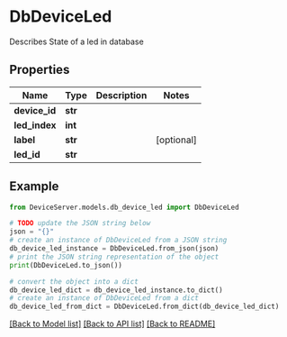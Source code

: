 # DbDeviceLed

Describes State of a led in database

## Properties

Name | Type | Description | Notes
------------ | ------------- | ------------- | -------------
**device_id** | **str** |  | 
**led_index** | **int** |  | 
**label** | **str** |  | [optional] 
**led_id** | **str** |  | 

## Example

```python
from DeviceServer.models.db_device_led import DbDeviceLed

# TODO update the JSON string below
json = "{}"
# create an instance of DbDeviceLed from a JSON string
db_device_led_instance = DbDeviceLed.from_json(json)
# print the JSON string representation of the object
print(DbDeviceLed.to_json())

# convert the object into a dict
db_device_led_dict = db_device_led_instance.to_dict()
# create an instance of DbDeviceLed from a dict
db_device_led_from_dict = DbDeviceLed.from_dict(db_device_led_dict)
```
[[Back to Model list]](../README.md#documentation-for-models) [[Back to API list]](../README.md#documentation-for-api-endpoints) [[Back to README]](../README.md)


